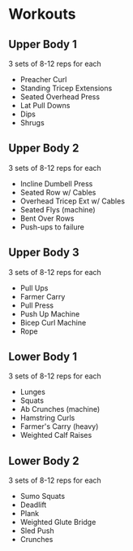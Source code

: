 # Workouts

## Upper Body 1

3 sets of 8-12 reps for each

- Preacher Curl
- Standing Tricep Extensions
- Seated Overhead Press 
- Lat Pull Downs
- Dips
- Shrugs

## Upper Body 2

3 sets of 8-12 reps for each

- Incline Dumbell Press
- Seated Row w/ Cables
- Overhead Tricep Ext w/ Cables
- Seated Flys (machine)
- Bent Over Rows
- Push-ups to failure

## Upper Body 3

3 sets of 8-12 reps for each

- Pull Ups
- Farmer Carry
- Pull Press 
- Push Up Machine
- Bicep Curl Machine
- Rope


## Lower Body 1

3 sets of 8-12 reps for each

- Lunges
- Squats
- Ab Crunches (machine)
- Hamstring Curls
- Farmer's Carry (heavy)
- Weighted Calf Raises

## Lower Body 2

3 sets of 8-12 reps for each

- Sumo Squats
- Deadlift
- Plank
- Weighted Glute Bridge
- Sled Push
- Crunches